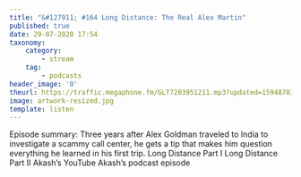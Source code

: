 ```yaml
---
title: "&#127911; #164 Long Distance: The Real Alex Martin"
published: true
date: 29-07-2020 17:54
taxonomy:
    category:
        - stream
    tag:
        - podcasts
header_image: '0'
theurl: https://traffic.megaphone.fm/GLT7203951211.mp3?updated=1594870345
image: artwork-resized.jpg
template: listen
--- 
```

Episode summary: Three years after Alex Goldman traveled to India to investigate a scammy call center, he gets a tip that makes him question everything he learned in his first trip. Long Distance Part I Long Distance Part II Akash’s YouTube Akash’s podcast episode

